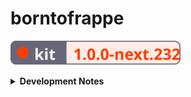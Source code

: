 # borntofrappe

![SvelteKit Badge](https://raw.githubusercontent.com/borntofrappe/borntofrappe/master/sveltekit-badge.svg)

<details>
<summary><strong>Development Notes</strong></summary>

## Install

```bash
npm init svelte@next
```

- Directory not empty. Continue? y

- Which Svelte app template? Skeleton project

- Use TypeScript? No

- Add ESLint for code linting? Yes

- Add Prettier for code formatting? Yes

```bash
npm install
```

## Develop

```bash
npm run dev
```

## Publish

`npm run build` creates a production version, but it's necessary to set up an [adapter](https://kit.svelte.dev/docs#adapters) first.

The application is meant to be deployed with [Netlify](https://www.netlify.com/), hence [`adapter-netlify`](https://github.com/sveltejs/kit/tree/master/packages/adapter-netlify).

```bash
npm i -D @sveltejs/adapter-netlify@next
```

Configure the adapter in `svelte.config.js`.

```js
import adapter from '@sveltejs/adapter-netlify';

const config = {
	kit: {
		adapter: adapter({
			split: false
		})

		// ...
	}
};
```

Add a config file `netlify.toml`.

```toml
[build]
  command = "npm run build"
  publish = "build"
```

Since you remove `adapter-auto` feel free to remove the package from the dependencies listed in `package.json`.

```diff
"devDependencies": {
-    "@sveltejs/adapter-auto": "next",
+    "@sveltejs/adapter-netlify": "^1.0.0-next.37",
```

Test the build locally.

```bash
npm run build
npm run preview
```

**Warning**: at least for my specific use case and at the time of writing Netlify relies on a version of Node that is not supported by the Kit. Update `netlify.toml` to require a satisfactory node version.

```toml
[context.production]
  environment = { NODE_VERSION = "14.18.1" }
```

`14.18.1` because it's the version I have locally.

**Warning**: at least for my specific use case and at the time of writing `npm run build` creates a `.netlify` folder. By experimenting with the setup it seems that:

1. the build on Netlify fails if you add the folder to `.gitignore` and you don't push the files to the public repository

2. the failure is rectified if you specify `esbuild` for the `node_bundler` option in the config file

   ```toml
   [functions]
     node_bundler = "esbuild"
   ```

## use:observe

The landing page leans on the `observe` action to observe several elements with the intersection observer API. The action adds a class of `observed` when the element is in the viewport. I highlight the feature because the CSS applied to the class would be normally ignored by the Svelte compiler, making the action pointless.

```css
section.observed::after {
	animation-play-state: running;
}
```

To have the compiler retain the CSS add a class of `.observed` with the class directive and a default `false` value.

```svelte
<section class:observed={false} use:observe>
```

The compiler keeps the property value pairs, the class is not present, but it will be through the `observe` action.

## Log routes

The `/log` route works as a playground to experiment with a blog-like setup, to learn how to generate pages on the basis of url parameters and how to process markdown syntax with `mdsvex`.

### markdown documents

Install `mdsvex`.

```bash
npm i --save-dev mdsvex
```

Update the config file so that the kit is able to:

1. consider markdown documents

   ```js
   const config = {
   	extensions: ['.svelte', '.md']
   };
   ```

   _Please note:_ for the log I am focused on markdown documents only. The inclusion of Svelte syntax in markdown, which `mdsvex` promotes with the `.svx` extension is discussed separately and in the context of the blog.

2. preprocess the documents with mdsvex

   ```js
   const config = {
   	extensions: ['.svelte', '.md'],
   	preprocess: mdsvex({ extensions: ['.md'] })
   };
   ```

This is technically enough to have the kit produce a page from a markdown document, say `routes/log/test-entry.md`. Visit `/log/test-entry` and the page renders the content. It's also possible to include the metadata in curly braces.

```md
---
title: Test entry
---

# {title}
```

### glob import

Instead of placing markdown documents in the `routes` folder the idea is to separate the files in a dedicated folder, like `src/log`. With this structure it is up to the kit to inject the content as needed.

In `routes/log/index.svelte` consider markdown documents with `import.meta.glob`, [a Vite feature](https://vitejs.dev/guide/features.html#glob-import).

```js
const log = import.meta.glob('/src/log/*.md');
console.log(log);
```

The import syntax returns an object describing the documents with a path and a function.

```js
{
  '/src/log/test-entry.md': Function(),
  '/src/log/123.md': Function(),
}
```

The function is what ultimately allows to transform the documents through mdsvex, to retrieve the metadata and actual content. Before extracting the information, however, the object is processed to iterate through the entries.

`Object.entries()` creates a 2D array.

```js
Object.entries(import.meta.glob('/src/log/*.md'));
```

With an array `.map` iterates through each pair considering the path and function. Vite calls the larger object `modules` so I decided to use the singular noun in place of something like `fn`, or more topically `day`.

```js
.map(async ([path, module]) => {

})
```

Note the `async` keyword is necessary since behind the scenes `module` is actually a promise.

Once awaited, the module provides an object with metadata.

```js
.map(async ([path, module]) => {
  const { metadata } = await module();
})
```

In this instance metadata describes the key value pairs retrieved from the YAML syntax at the top of the documents.

```md
---
title: Test entry
---
```

The `path` helps to build the slug for the individual entries. The approach is rather rudimentary, but it works by considering the name of the file without extension.

```js
const slug = path.split('/').pop().replace('.md', '');
```

Metadata and slug are enough to build the index of entries.

```js
return {
	...metadata,
	slug
};
```

However, you need to wrap the entire `Object.entries` statement in a giant promise to wait for the execution of each module.

```js
const log = await Promise.all(Object.entries(/**/));
```

To this end the `load` function needs to be updated with the `async` keyword.

```js
export async function load() {}
```

Once the promises are all resolved, `log` describes an array of objects with `title`, `day` and `slug`. The data is passed through props and iterated through with an `#each` statement to create the list of entries.

Note that the slug is appended to the `/log/` string to redirect toward a page in the log.

```svelte
<a href="/log/{slug}">{title}</a>
```

**Update**: the logic of this section is moved to `/log/days.svelte`, as I chose to use the index page to show only the most recent entry.

### params

`[day].svelte` creates the pages for the individual entries. The square brackets help to capture the day from URL parameters.

```text
.../log/123
```

Retrieve the parameter from the `load` function.

```js
export async function load({ params }) {
	const { day } = params;
}
```

The idea is to here generate a page only if there is a matching entry in the log folder. A first approach I found working is to:

1. build the path the entry should have as returned by `import.meta.glob`

   ```js
   const path = `/src/log/${day}.md`;
   ```

2. check if the object returned by `import.meta.glob` has a matching key

   ```js
   const log = import.meta.glob('/src/log/*.md');

   if (log[path]) {
   }
   ```

If there is a match the script proceeds to consider the connected module. Aside from the metadata, helpful to introduce the entry with its title and number, the module provides the content through the `default` field.

```js
const { default: Module, metadata } = await log[path]();
```

I chose to capitalize the content since it is enough to include the variable as a component.

```svelte
<main>
	<Module />
</main>
```

If there is no path matching the value return an object with a `status` and `error` field. The object is enough to have the kit pass the information to the error page `__error.svelte`.

```js
return {
	status: 404,
	error: new Error(`There is no log for day ${day}`)
};
```

### Interactivity warning

There is a warning connected to using the module as-is.

```svelte
<Module />
```

The console suggests to use the special element `svelte:component` instead, describing how the first type is not fully interactive.

```svelte
<svelte:component this={Module} />
```

Ultimately I believe the first approach would work as well, given the static nature of the log routes.

### kit specificities

Considering the SvelteKit's features the components are updated to:

- prerender the routes

  ```html
  <script context="module">
  	export const prerender = true;
  </script>
  ```

- prefetch log entries

  ```svelte
  <a sveltekit:prefetch href="/log/{slug}">{title}</a>
  ```

- avoid hydrating log entries

  ```html
  <script context="module">
  	export const hydrate = false;
  </script>
  ```

  The documents are not interactive and it's enough to rely on the server-rendered version.

As a matter of preference the folder also includes `__layout.reset.svelte` to remove the layout file set at root level.

## Blog routes

Blog routes start out similarly to [log routes](#log-routes).

In `/blog/index.svelte` retrieve all the articles from the `/src/blog` folder. Initially this refers to markdown files, but the idea is to consider `.svx` syntax as well, so that it necessary to slightly modify the string passed to the `glob` method.

```diff
-'/src/blog/*.{md,svx}'
+'/src/blog/*.{md,svx}'
```

Since the extension is not known retrieve the slug removing either sequence.

```diff
-.replace('.md', '');
+.replace(/\.(md|svx)/, '');
```

To sort the articles consider the string included in the frontmatter as `datetime`, a value inspired by the HTML attribute with the same name. The idea is to create a date from this string destructuring its various components.

```js
const date = new Date(
	...metadata.datetime
		.split(/[-T:]/)
		.map((d, i) => (i === 1 ? parseInt(d, 10) - 1 : parseInt(d, 10)))
);
```

_Please note:_ if you do not store the datetime as a string SvelteKit processes the value as a date.

```diff
datetime: 2022-01-17
+datetime: '2022-01-17'
```

In `/blog/[slug].svelte` repeat the process, but store the path as well.

```js
return {
	...metadata,
	slug,
	path
};
```

With this information extracting the content is a matter of

1. finding if an article exist evaluating the input slug

   ```js
   const article = articles.find(({ slug }) => slug === params.slug);
   ```

2. call once more `import.meta.glob`, but refer to the key with a matching path

   ```js
   const articles = import.meta.glob('/src/blog/*.{md,svx}');
   const { default: Module, metadata } = await articles[article.path]();
   ```

This is enough to consider markdown documents. For `.svx` documents, however you need to tweak the config file so that mdsvex processes the extension and SvelteKit doesn't ignore the files.

```js
const config = {
	preprocess: mdsvex({
		extensions: ['.md', '.svx']
	}),
	extensions: ['.svelte', '.md', '.svx']
};
```

### Hooks and session

`/routes/blog/index.svelte` and `/routes/blog/[slug].svelte` share much of the same logic in the initial script. With `hooks/index.js` the idea is to store the information in the `sessions` object so that it's possible to retrieve the articles as follows.

```js
export async function load({ session }) {
	const { articles } = session;
}
```

In the hook file `getSession` returns an object with the articles, including the `date` and `path` fields.

### Data structure

The articles can be stored in an object using the `slug` as a key. The solution makes it easier to retrieve a specific article in `[slug].svelte`

```diff
-const article = articles.find(({ slug }) => slug === params.slug);
+const article = articles[params.slug];
```

The drawback of this approach is that `index.svelte` needs the information back into a sorted array.

One way to combine both needs, having the data stored by keys and maintain the expected order, is to use a map. The article is retrieved with the `.get()` method.

```js
const article = articles.get(params.slug);
```

The articles to use in the index file are retrieved with the `.values()` method. Note that the value returned by a function is an interator.

```js
const articles = [...session.articles.values()];
```

---

## Document icons

SvelteKit includes `static/favicon.png` as the default icon, referencing the asset directly in `src/app.html`

```html
<link rel="icon" href="/favicon.png" />
```

In place of this default, and taking inspiration from [this article](https://evilmartians.com/chronicles/how-to-favicon-in-2021-six-files-that-fit-most-needs) shared on [CSS-Tricks](https://css-tricks.com/how-to-favicon-in-2021/) I created an SVG icon to better fit the application. The icon describes a rocket pointing up and to the right. There's a reason why I landed on the rocket, but I'd rather yada-yada the issue for the time being.

In terms of actual design I like to draw my vector graphics in VSCode, so that the syntax is the end result of adjusting values by hand. I don't feel pressured to optimize the end result with SVGO and I'm more than satisfied just removing the unnecessary whitespace. The icon itself has a default stroke color, but changes for a dark color preference. The colors refer to the following `hsl` codes:

- hsl(210, 24%, 16%)

- hsl(213, 32%, 88%)

Hex colors just take less characters to type.

Returning to the cited article, the markup references the vector graphic, but also `.ico` and `.png` variants.

```html
<link rel="icon" href="/icons/favicon.ico" sizes="any" />
<link rel="icon" href="/icons/icon.svg" type="image/svg+xml" />
<link rel="apple-touch-icon" href="/icons/apple-touch-icon.png" />
<link rel="manifest" href="/manifest.json" />
```

The variants are created with GIMP. This relates to the `.ico` and `.png` files included in the snippet, but also the two images referenced in the web manifest. `.png` images are optimized with [squoosh.app](https://squoosh.app/) compressing with OxiPNG and toggling the "Reduce palette" option with 64 colors. The three go from 37.8kb to 12.5kb. I know the browser should download only one, but the difference is noticeable.

## Webfonts

From [Google fonts](https://fonts.google.com/) I picked:

- JosefinSans, only in its bold variant

- Jost, considering the regular, bold and italic versions

The two are rather similar, with geometric features, but I like JosefinSans for headings, Jost for copy.

I don't load a `monospace` webfont and instead prefer to rely on the system font stack. Inconsolata is the preferred option, but it's used only if already available on the system.

```css
code {
	font-family: Inconsolata, Menlo, Consolas, Monaco, Liberation Mono, Lucida Console, monospace;
}
```

With [fontsquirrel](https://www.fontsquirrel.com/tools/webfont-generator) I created the `woff` and `woff2` file formats, changing a few options in the process:

- keep existing true type hinting

- do not fix GASP table

- no adjustment for vertical metrics

- do not fix missing glyphs, either spaces or hyphens

I don't like the idea that the generator meddles with the typeface, especially considering the vertical measure.

The fonts are placed in the `static` folder and loaded in `app.html` following the one-step loading strategy explained in [a comprehensive guide to webfonts](https://www.zachleat.com/web/comprehensive-webfonts/).

In `app.html` a `<style>` tag associates the fonts with the class `.webfonts`, relying by default on the system font stack.

In terms of JavaScript the `<script/>` tag loads the fonts with the [font loading API](https://developer.mozilla.org/en-US/docs/Web/API/CSS_Font_Loading_API).

## Global stylesheet

`__layout.svelte` includes the property value pairs from `app.css`.

```svelte
import '../app.css';
```

The stylesheet implements several systems for color, sizes and even transitions through custom properties.

### Colors

Following the suggestion from [refactoring UI](https://www.refactoringui.com/previews/building-your-color-palette) the `:root` selector defines custom properties for different sets of colors. Each set has ten combinations of `hsl` values with decreasing brightness.

```css
:root {
	--cool-grey-000: hsl(216, 33%, 97%);
	--cool-grey-100: hsl(214, 15%, 91%);
	/*  */
	--cool-grey-800: hsl(209, 20%, 25%);
	--cool-grey-900: hsl(210, 24%, 16%);
}
```

From this starting point the `body` selector introduces the properties actually used throughout the website.

```css
body {
	--copy-color: var(--cool-grey-800);
	--heading-color: var(--cool-grey-900);
}
```

This makes it easier to implement an alternative color palette, say for a dark theme.

```css
body.dark {
	--copy-color: var(--blue-grey-200);
	--heading-color: var(--blue-grey-100);
}
```

The properties cascade down to benefiting elements.

_Please note:_ the snippet is just a proof of concept and does not reflect the actual implementation of a different color scheme.

### Sizes

With `--size` I include steps from the [major third](https://www.modularscale.com/?1&em&1.25) scale.

```css
:root {
	--size-300: 0.8rem;
	--size-400: 1rem;
}
```

### Easings

With `--ease-*` I include bezier functions I intend to use over CSS keywords like `ease-in-out`. There's also an associated custom property describing a default duration for transitions, `transition--duration`.

### CSS reset

In `app.css` I follow most of the guidance from [a modern CSS reset](https://piccalil.li/blog/a-modern-css-reset/). Where I slightly differ:

- no reset for the margin on `blockquote`, `dl` and `dd` elements, since I don't mind the browser default and I'd rather design the elements on a need-to-have basis

- no reset on lists, again relying on defaults and overriding if need be

- no smooth scroll, as I don't feel like the application really needs smooth scrolling, at least at the time of writing

- no `min-height` on the body

- `line-height` on paragraph elements, not the body as one time I found the selector messed with the spacing too muc

- `display: block` on images, pictures, but also `<svg>` elements, something I repeat over and over when styling vector graphics

- no reset on animations for the reduced motion preference. Not just because I'm not a fan of the `!important` keyword, but also because I consider the preference where I design the animations

### Fallbacks

Each time I rely on a custom property I repeat the declaration to provide a fallback. The first pairing works for browsers which do not support custom properties.

```css
body {
	color: hsl(209, 20%, 25%);
	color: var(--copy-color);
}
```

I chose not to, but it is possible to repeat the value inside of the `var()` function. This works for browsers that do support custom properties, but are not able to find the custom property itself.

```css
body {
	color: var(--copy-color, hsl(209, 20%, 25%));
}
```

Say `--copy-color` is not defined, without this fallback the browser would revert to the initial value.

## Meta component

The `<Meta />` component includes a title, description and link for the canonical URL. For the title the information is extracted from the page store through `$app/store`, to resemble something akin to breadcrumb navigation for the current path. It is however possible to override the deault by passing a value through directly through props.

```svelte
<Meta title="borntofrappe" />
```

## Opengraph protocol

Among the meta attributes, the `<Meta />` component includes tags from the opengraph protocol. Among these tags the component refers to a single image for the `og:image>` and `twitter:image>` pair. Remember to point to the image through the absolute path.

```html
<meta property="twitter:image" content="https://borntofrappe.netlify.app/images/borntofrappe.png" />
```

Visually the image relies on the same icons and overall style I intend to use in the website

- the rocket icon at the center is the same icon used for the document

- the sun and moon icons represent the light and dark color scheme respectively

- the colors are picked from the custom properties in the global stylesheet

- the background pattern is similar to that ultimately included in the `body` and other specific selectors

##

</details>
